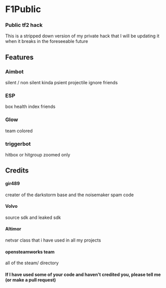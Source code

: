 # F1Public
### Public tf2 hack

This is a stripped down version of my private hack that I will be updating it when it breaks in the foreseeable future

## Features
### Aimbot
silent / non silent
kinda psient
projectile
ignore friends
### ESP
box
health
index
friends
### Glow
team colored
### triggerbot
hitbox or hitgroup
zoomed only

## Credits

#### gir489
creater of the darkstorm base and
the noisemaker spam code

#### Volvo
source sdk and
leaked sdk

#### Altimor
netvar class that i have used in all my projects

#### opensteamworks team
all of the steam/ directory

#### If I have used some of your code and haven't credited you, please tell me (or make a pull request)
